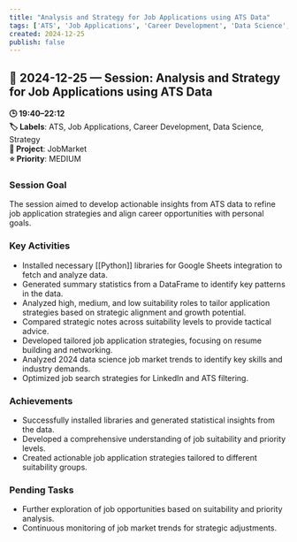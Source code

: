 ```yaml
---
title: "Analysis and Strategy for Job Applications using ATS Data"
tags: ['ATS', 'Job Applications', 'Career Development', 'Data Science', 'Strategy']
created: 2024-12-25
publish: false
---
```


## 📅 2024-12-25 — Session: Analysis and Strategy for Job Applications using ATS Data

**🕒 19:40–22:12**  
**🏷️ Labels**: ATS, Job Applications, Career Development, Data Science, Strategy  
**📂 Project**: JobMarket  
**⭐ Priority**: MEDIUM  


### Session Goal
The session aimed to develop actionable insights from ATS data to refine job application strategies and align career opportunities with personal goals.

### Key Activities
- Installed necessary [[Python]] libraries for Google Sheets integration to fetch and analyze data.
- Generated summary statistics from a DataFrame to identify key patterns in the data.
- Analyzed high, medium, and low suitability roles to tailor application strategies based on strategic alignment and growth potential.
- Compared strategic notes across suitability levels to provide tactical advice.
- Developed tailored job application strategies, focusing on resume building and networking.
- Analyzed 2024 data science job market trends to identify key skills and industry demands.
- Optimized job search strategies for LinkedIn and ATS filtering.

### Achievements
- Successfully installed libraries and generated statistical insights from the data.
- Developed a comprehensive understanding of job suitability and priority levels.
- Created actionable job application strategies tailored to different suitability groups.

### Pending Tasks
- Further exploration of job opportunities based on suitability and priority analysis.
- Continuous monitoring of job market trends for strategic adjustments.
